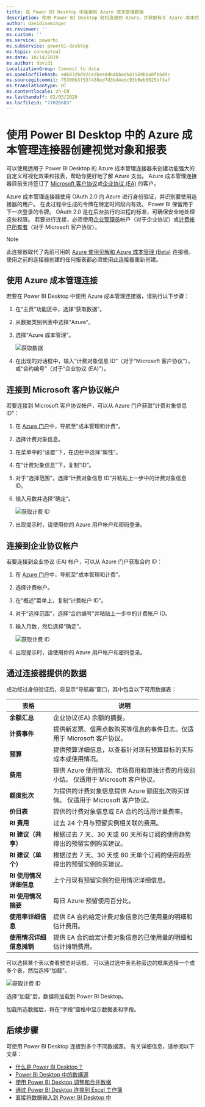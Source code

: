 ```yaml
---
title: 在 Power BI Desktop 中连接到 Azure 成本管理数据
description: 使用 Power BI Desktop 轻松连接到 Azure，并获取有关 Azure 成本的见解
author: davidiseminger
ms.reviewer: ''
ms.custom: ''
ms.service: powerbi
ms.subservice: powerbi-desktop
ms.topic: conceptual
ms.date: 10/14/2019
ms.author: davidi
LocalizationGroup: Connect to data
ms.openlocfilehash: ed6832bd92ca2bea0d64bbaeb41569b6a8fb6ddc
ms.sourcegitcommit: 75300b3f53f438ed7d3bd4edc93b9eb5925bf3af
ms.translationtype: HT
ms.contentlocale: zh-CN
ms.lasthandoff: 02/05/2020
ms.locfileid: "77026683"
---
```

# <a name="create-visuals-and-reports-with-the-azure-cost-management-connector-in-power-bi-desktop"></a>使用 Power BI Desktop 中的 Azure 成本管理连接器创建视觉对象和报表

可以使用适用于 Power BI Desktop 的 Azure 成本管理连接器来创建功能强大的自定义可视化效果和报表，帮助你更好地了解 Azure 支出。 Azure 成本管理连接器目前支持签订了 [Microsoft 客户协议](https://azure.microsoft.com/pricing/purchase-options/microsoft-customer-agreement/)或[企业协议 (EA)](https://azure.microsoft.com/pricing/enterprise-agreement/) 的客户。  

Azure 成本管理连接器使用 OAuth 2.0 向 Azure 进行身份验证，并识别要使用连接器的用户。 在此过程中生成的令牌在特定时间段内有效。 Power BI 保留用于下一次登录的令牌。 OAuth 2.0 是在后台执行的进程的标准，可确保安全地处理这些权限。 若要进行连接，必须使用[企业管理员](https://docs.microsoft.com/azure/billing/billing-understand-ea-roles)帐户（对于企业协议）或[计费帐户所有者](https://docs.microsoft.com/azure/billing/billing-understand-mca-roles)（对于 Microsoft 客户协议）。 

> [!NOTE]
> 此连接器取代了先前可用的 [Azure 使用见解和 Azure 成本管理 (Beta)](desktop-connect-azure-consumption-insights.md) 连接器。 使用之前的连接器创建的任何报表都必须使用此连接器重新创建。

## <a name="connect-using-azure-cost-management"></a>使用 Azure 成本管理连接

若要在 Power BI Desktop 中使用 Azure 成本管理连接器，请执行以下步骤：

1.  在“主页”功能区中，选择“获取数据”。
2.  从数据类别列表中选择“Azure”。
3.  选择“Azure 成本管理”。

    ![获取数据](media/desktop-connect-azure-cost-management/azure-cost-management-00b.png)

4. 在出现的对话框中，输入“计费对象信息 ID”（对于“Microsoft 客户协议”），或“合约编号”（对于“企业协议 (EA)”）。 


## <a name="connect-to-a-microsoft-customer-agreement-account"></a>连接到 Microsoft 客户协议帐户 

若要连接到 Microsoft 客户协议帐户，可以从 Azure 门户获取“计费对象信息 ID”：

1.  在 [Azure 门户](https://portal.azure.com/)中，导航至“成本管理和计费”。
2.  选择计费对象信息。 
3.  在菜单中的“设置”下，在边栏中选择“属性”。
4.  在“计费对象信息”下，复制“ID”。 
5.  对于“选择范围”，选择“计费对象信息 ID”并粘贴上一步中的计费对象信息 ID。 
6.  输入月数并选择“确定”。

    ![获取计费 ID](media/desktop-connect-azure-cost-management/azure-cost-management-01a.png)

7.  出现提示时，请使用你的 Azure 用户帐户和密码登录。 


## <a name="connect-to-an-enterprise-agreement-account"></a>连接到企业协议帐户

若要连接到企业协议 (EA) 帐户，可以从 Azure 门户获取合约 ID：

1.  在 [Azure 门户](https://portal.azure.com/)中，导航至“成本管理和计费”。
2.  选择计费帐户。
3.  在“概述”菜单上，复制“计费帐户 ID”。
4.  对于“选择范围”，选择“合约编号”并粘贴上一步中的计费帐户 ID。 
5.  输入月数，然后选择“确定”。

    ![获取计费 ID](media/desktop-connect-azure-cost-management/azure-cost-management-01b.png)

6.  出现提示时，请使用你的 Azure 用户帐户和密码登录。 

## <a name="data-available-through-the-connector"></a>通过连接器提供的数据

成功经过身份验证后，将显示“导航器”窗口，其中包含以下可用数据表：



| **表格** | **说明** |
| --- | --- |
| **余额汇总** | 企业协议(EA) 余额的摘要。 |
| **计费事件** | 提供新发票、信用点数购买等信息的事件日志。仅适用于 Microsoft 客户协议。 |
| **预算** | 提供预算详细信息，以查看针对现有预算目标的实际成本或使用情况。 |
| **费用** | 提供 Azure 使用情况、市场费用和单独计费的月级别小结。 仅适用于 Microsoft 客户协议。 |
| **额度批次** | 为提供的计费对象信息提供 Azure 额度批次购买详情。 仅适用于 Microsoft 客户协议。 |
| **价目表** | 提供的计费对象信息或 EA 合约的适用计量费率。 |
| **RI 费用** | 过去 24 个月与预留实例相关联的费用。 |
| **RI 建议（共享）** | 根据过去 7 天、30 天或 60 天所有订阅的使用趋势得出的预留实例购买建议。 |
| **RI 建议（单个）** | 根据过去 7 天、30 天或 60 天单个订阅的使用趋势得出的预留实例购买建议。 |
| **RI 使用情况详细信息** | 上个月现有预留实例的使用情况详细信息。 |
| **RI 使用情况摘要** | 每日 Azure 预留使用百分比。 |
| **使用率详细信息** | 提供 EA 合约给定计费对象信息的已使用量的明细和估计费用。 |
| **使用情况详细信息摊销** | 提供 EA 合约给定计费对象信息的已使用量的明细和估计摊销费用。 |

可以选择某个表以查看预览对话框。 可以通过选中表名称旁边的框来选择一个或多个表，然后选择“加载”。

![获取计费 ID](media/desktop-connect-azure-cost-management/azure-cost-management-01c.png)

选择“加载”后，数据将加载到 Power BI Desktop。 

加载所选数据后，将在“字段”窗格中显示数据表和字段。


## <a name="next-steps"></a>后续步骤

可使用 Power BI Desktop 连接到多个不同数据源。 有关详细信息，请参阅以下文章：

* [什么是 Power BI Desktop？](desktop-what-is-desktop.md)
* [Power BI Desktop 中的数据源](desktop-data-sources.md)
* [使用 Power BI Desktop 调整和合并数据](desktop-shape-and-combine-data.md)
* [通过 Power BI Desktop 连接到 Excel 工作簿](desktop-connect-excel.md)   
* [直接将数据输入到 Power BI Desktop 中](desktop-enter-data-directly-into-desktop.md)   
